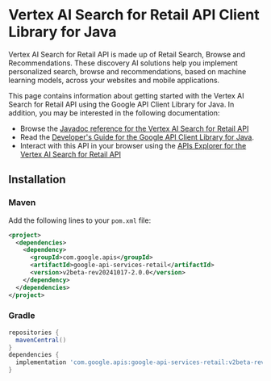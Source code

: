 # Vertex AI Search for Retail API Client Library for Java

Vertex AI Search for Retail API is made up of Retail Search, Browse and Recommendations. These discovery AI solutions help you implement personalized search, browse and recommendations, based on machine learning models, across your websites and mobile applications.

This page contains information about getting started with the Vertex AI Search for Retail API
using the Google API Client Library for Java. In addition, you may be interested
in the following documentation:

* Browse the [Javadoc reference for the Vertex AI Search for Retail API][javadoc]
* Read the [Developer's Guide for the Google API Client Library for Java][google-api-client].
* Interact with this API in your browser using the [APIs Explorer for the Vertex AI Search for Retail API][api-explorer]

## Installation

### Maven

Add the following lines to your `pom.xml` file:

```xml
<project>
  <dependencies>
    <dependency>
      <groupId>com.google.apis</groupId>
      <artifactId>google-api-services-retail</artifactId>
      <version>v2beta-rev20241017-2.0.0</version>
    </dependency>
  </dependencies>
</project>
```

### Gradle

```gradle
repositories {
  mavenCentral()
}
dependencies {
  implementation 'com.google.apis:google-api-services-retail:v2beta-rev20241017-2.0.0'
}
```

[javadoc]: https://googleapis.dev/java/google-api-services-retail/latest/index.html
[google-api-client]: https://github.com/googleapis/google-api-java-client/
[api-explorer]: https://developers.google.com/apis-explorer/#p/retail/v1/

